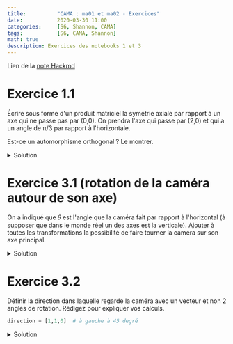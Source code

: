 ```yaml
---
title:          "CAMA : ma01 et ma02 - Exercices"
date:           2020-03-30 11:00
categories:     [S6, Shannon, CAMA]
tags:           [S6, CAMA, Shannon]
math: true
description: Exercices des notebooks 1 et 3
---
```

Lien de la [note Hackmd](https://hackmd.io/@lemasymasa/BkyoLgiyP)
# Exercice 1.1
Écrire sous forme d'un produit matriciel la symétrie axiale par rapport à un axe qui ne passe pas par (0,0). On prendra l'axe qui passe par (2,0) et qui a un angle de π/3 par rapport à l'horizontale.

Est-ce un automorphisme orthogonal ? Le montrer.

<details markdown="1">
<summary>Solution</summary>
``` python
def R3(α):
    return np.array([[np.cos(α), -np.sin(α), 0], [np.sin(α), np.cos(α), 0], [0, 0, 1]])

Sx3 = np.array([[1,0,0], [0,-1,0], [0,0,1]])

def T(v):  # translation of v
    T = np.identity(3)
    T[0:2,2] = v
    return T

θ = np.pi / 3
a = np.array([2,0])

S =  T(a) @ R3(θ) @ Sx3 @ R3(-θ) @ T(-a)
print("Matrix of symmetry:\n", S)

shape2 = S @ shape1_3d

plt.plot(shape1[0], shape1[1], ":")
plt.plot(shape2[0], shape2[1])
plt.plot([a[0]-3*np.cos(θ),a[0]+np.cos(θ)],[a[1]-3*np.sin(θ),a[1]+np.sin(θ)], "-.")  # axe de symétrie
plt.axis('equal');
```
```
Matrix of symmetry:
 [[-0.5    0.866  3.   ]
 [ 0.866  0.5   -1.732]
 [ 0.     0.     1.   ]]
```
![](https://i.imgur.com/r0OKNQK.png)
``` python
# Ce n'est pas un automorphisme orthogonal car S n'est pas orthogonale :

S @ S.T
```
```
array([[10.   , -5.196,  3.   ],
       [-5.196,  4.   , -1.732],
       [ 3.   , -1.732,  1.   ]])
```
</details>

# Exercice 3.1 (rotation de la caméra autour de son axe)
On a indiqué que  𝜃  est l'angle que la caméra fait par rapport à l'horizontal (à supposer que dans le monde réel un des axes est la verticale). Ajouter à toutes les transformations la possibilité de faire tourner la caméra sur son axe principal.

<details markdown="1">
<summary>Solution</summary>
``` python
# on fait une simple matrice de rotation autour de z après être dans le repère de la caméra

roll = lambda t:  np.array([[np.cos(t), -np.sin(t), 0, 0], [np.sin(t), np.cos(t), 0, 0], [0, 0, 1, 0], [0, 0, 0, 1]])
```
``` python
view(F(2.3) @ roll(np.pi/4) @ R @ T(c))
```
![](https://i.imgur.com/iZriqMu.png)
</details>

# Exercice 3.2
Définir la direction dans laquelle regarde la caméra avec un vecteur et non 2 angles de rotation. Rédigez pour expliquer vos calculs.
``` python
direction = [1,1,0]  # à gauche à 45 degré
```
<details markdown="1">
<summary>Solution</summary>
On a vu que dans la monde 3D réel la direction initiale de la caméra est x.

Il faut transformer la nouvelle direction qu'on nous donne pour la caméra en 2 angles de rotation ce qui donnera nos 2 matrices de rotation. On calcule les angles en fonction de la direction donnée grace aux formules de trigonométrie qu'on retrouve sur le cercle unité.

En 2D on a :
* $x=\cos(\alpha)$ 
* $y=\sin(\alpha)$ 

Donc si on a la direction (x,y) cela veut dire que l'angle qui nous intéresse est  $\alpha=\arccos(x)$  mais ATTENTION cela n'est juste que si la direction est de norme = 1. Aussi on prend le ratio entre x et y qui est égale au ratio des valeurs normées. Ainsi
$$
\alpha=\arctan(y/x)
$$
En 3D on doit se rapportee au cas 2D qui différe suivant qu'on cherche l'angle vertical ou horizontal.

La rotation horizontale se fait dans le plan [x,y] :

* $x=\cos(\psi)$ 
* $y=\sin(\psi)$ 

et donc
$$
\psi=\arctan(y/x)
$$
La rotation verticale se fait dans le plan [x+y, z] avec $\psi\in[−\pi/2,\pi/2]$
* $||x+y||=cos(\phi)$
* $z=\sin(\phi)$

et donc
$$
\phi=\arctan(z/||x+y||)
$$
``` python
def D(direction):
    if len(direction) == 2: # 2 angles
        ah = direction[0]
        av = direction[1]
    else:                   # on convertit la direction en angle
        norm = np.sqrt(direction[0]**2 + direction[1]**2)
        if norm == 0: # alors c'est vertical
            ah = 0
            av = 1
        else:
            av = np.arctan(direction[2]/norm)
        if direction[0] == 0:
            if direction[1] != 0:
                ah = np.sign(direction[1]) * np.pi/2
        else:
            ah = np.arctan(direction[1]/direction[0])
    print(ah, av)    
    if type(ah) == int:
        ah = ah * 2 * np.pi / 360
        av = av * 2 * np.pi / 360
    rh = np.array([[np.cos(ah), -np.sin(ah), 0, 0], [np.sin(ah), np.cos(ah), 0, 0], [0, 0, 1, 0], [0, 0, 0, 1]])
    rv = np.array([[np.cos(av), 0, np.sin(av), 0], [0, 1, 0, 0], [-np.sin(av), 0, np.cos(av), 0], [0, 0, 0, 1]])
    return rv @ rh
```
``` python
view(F(2.3) @ R @ D([1,1,0]) @ T(c))
```
```
0.7853981633974483 0.0
```
![](https://i.imgur.com/lR8yMWH.png)
</details>